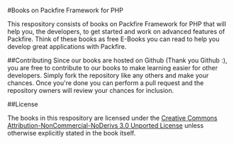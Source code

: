 #Books on Packfire Framework for PHP

This respository consists of books on Packfire Framework for PHP that will help you, the developers, to get started and work on advanced features of Packfire. Think of these books as free E-Books you can read to help you develop great applications with Packfire.

##Contributing
Since our books are hosted on Github (Thank you Github :), you are free to contribute to our books to make learning easier for other developers. Simply fork the repository like any others and make your chances. Once you're done you can perform a pull request and the repository owners will review your chances for inclusion.

##License

The books in this respository are licensed under the [Creative Commons Attribution-NonCommercial-NoDerivs 3.0 Unported License](http://creativecommons.org/licenses/by-nc-nd/3.0/) unless otherwise explicitly stated in the book itself.